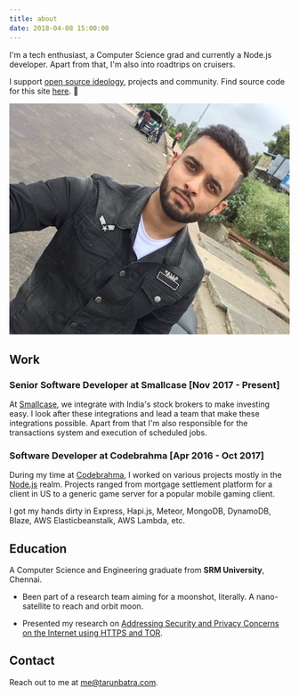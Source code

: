 ```yaml
---
title: about
date: 2018-04-08 15:00:00
---
```


I'm a tech enthusiast, a Computer Science grad and currently a Node.js developer. Apart from that, I'm also into roadtrips on cruisers.

I support [open source ideology](https://en.wikipedia.org/wiki/Open-source_software_movement), projects and community. Find source code for this site [here](https://github.com/tarunbatra/tarunbatra.github.io). 🙂

![Me](/data/images/about.png)

## Work

### Senior Software Developer at Smallcase [Nov 2017 - Present]

At [Smallcase](https://smallcase.com), we integrate with India's stock brokers to make investing easy. I look after these integrations and lead a team that make these integrations possible. Apart from that I'm also responsible for the transactions system and execution of scheduled jobs.

### Software Developer at Codebrahma [Apr 2016 - Oct 2017]

During my time at [Codebrahma](https://codebrahma.com), I worked on various projects mostly in the [Node.js](https://nodejs.org) realm. Projects ranged from mortgage settlement platform for a client in US to a generic game server for a popular mobile gaming client.

I got my hands dirty in Express, Hapi.js, Meteor, MongoDB, DynamoDB, Blaze, AWS Elasticbeanstalk, AWS Lambda, etc.

## Education

A Computer Science and Engineering graduate from **SRM University**, Chennai.

* Been part of a research team aiming for a moonshot, literally. A nano-satellite to reach and orbit moon.

* Presented my research on [Addressing Security and Privacy Concerns on the Internet using HTTPS and TOR](http://slides.com/tarunbatra/onion_routing).

## Contact

Reach out to me at [me@tarunbatra.com](mailto:me@tarunbatra.com).